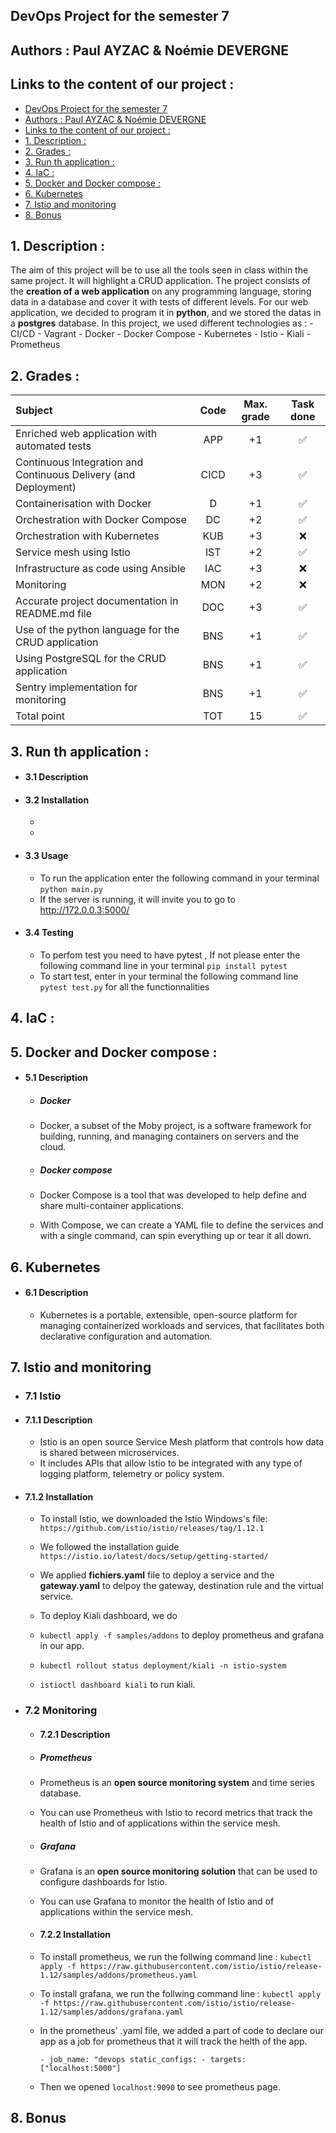 ## DevOps Project for the semester 7
## Authors : Paul AYZAC & Noémie DEVERGNE
## Links to the content of our project :
- [DevOps Project for the semester 7](#devops-project-for-the-semester-7)
- [Authors : Paul AYZAC & Noémie DEVERGNE](#authors--paul-ayzac--noémie-devergne)
- [Links to the content of our project :](#links-to-the-content-of-our-project-)
- [1. Description :](#1-description-)
- [2. Grades :](#2-grades-)
- [3. Run th application :](#3-run-th-application-)
- [4. IaC :](#4-iac-)
- [5. Docker and Docker compose :](#5-docker-and-docker-compose-)
- [6. Kubernetes](#6-kubernetes)
- [7. Istio and monitoring](#7-istio-and-monitoring)
- [8. Bonus](#8-bonus)

## 1. Description :
The aim of this project will be to use all the tools seen in class within the same project. It will highlight a CRUD application.
The project consists of the **creation of a web application** on any programming language, storing data in a database and cover it with tests of different levels. 
For our web application, we decided to program it in **python**, and we stored the datas in a **postgres** database. 
In this project, we used different technologies as : 
    - CI/CD
    - Vagrant
    - Docker
    - Docker Compose
    - Kubernetes
    - Istio
    - Kiali
    - Prometheus

## 2. Grades :
| Subject                                                         | Code  | Max. grade |      Task done     |
| :-------------------------------------------------------------- | :---: | :--------: | :----------------: |
| Enriched web application with automated tests                   |  APP  |     +1     | :white_check_mark: |
| Continuous Integration and Continuous Delivery (and Deployment) |  CICD |     +3     | :white_check_mark: |
| Containerisation with Docker                                    |  D    |     +1     | :white_check_mark: |
| Orchestration with Docker Compose                               |  DC   |     +2     | :white_check_mark: |
| Orchestration with Kubernetes                                   |  KUB  |     +3     |        :x:         |
| Service mesh using Istio                                        |  IST  |     +2     | :white_check_mark: |
| Infrastructure as code using Ansible                            |  IAC  |     +3     |        :x:         |
| Monitoring                                                      |  MON  |     +2     |        :x:         |
| Accurate project documentation in README.md file                |  DOC  |     +3     | :white_check_mark: |
| Use of the python language for the CRUD application             |  BNS  |     +1     | :white_check_mark: |
| Using PostgreSQL for the CRUD application                       |  BNS  |     +1     | :white_check_mark: |
| Sentry implementation for monitoring                            |  BNS  |     +1     | :white_check_mark: |
| Total point                                                     |  TOT  |     15     | :white_check_mark: |
## 3. Run th application :
* #### 3.1 Description
   
* #### 3.2 Installation
    * 
    * 
* #### 3.3 Usage
    * To run the application enter the following command in your terminal `python main.py` 
    * If the server is running, it will invite you to go to http://172.0.0.3:5000/
* #### 3.4 Testing
    * To perfom test you need to have pytest , If not please enter the following command line in your terminal `pip install pytest`
    * To start test, enter in your terminal the following command line  `pytest test.py` for all the functionnalities
## 4. IaC :

## 5. Docker and Docker compose :
* #### 5.1 Description 
  * ##### Docker 
  * Docker, a subset of the Moby project, is a software framework for building, running, and managing containers on servers and the cloud.
  
  * ##### Docker compose
  * Docker Compose is a tool that was developed to help define and share multi-container applications. 
  * With Compose, we can create a YAML file to define the services and with a single command, can spin everything up or tear it all down.

## 6. Kubernetes
* #### 6.1 Description
  * Kubernetes is a portable, extensible, open-source platform for managing containerized workloads and services, that facilitates both declarative configuration and automation.

## 7. Istio and monitoring
* ### 7.1 Istio
  
* #### 7.1.1 Description 
  * Istio is an open source Service Mesh platform that controls how data is shared between microservices. 
  * It includes APIs that allow Istio to be integrated with any type of logging platform, telemetry or policy system. 
  
* #### 7.1.2 Installation 
  * To install Istio, we downloaded the Istio Windows's file: `https://github.com/istio/istio/releases/tag/1.12.1`
  * We followed the installation guide `https://istio.io/latest/docs/setup/getting-started/`
  * We applied **fichiers.yaml** file to deploy a service and the **gateway.yaml** to delpoy the gateway, destination rule and the virtual service.
  
  * To deploy Kiali dashboard, we do 
  * ```kubectl apply -f samples/addons``` to deploy prometheus and grafana in our app.
  * ```kubectl rollout status deployment/kiali -n istio-system```
  * ```istioctl dashboard kiali``` to run kiali.

* ### 7.2 Monitoring
  
  * #### 7.2.1 Description 
  * ##### Prometheus 
  * Prometheus is an **open source monitoring system** and time series database. 
  * You can use Prometheus with Istio to record metrics that track the health of Istio and of applications within the service mesh. 

  * ##### Grafana
  * Grafana is an **open source monitoring solution** that can be used to configure dashboards for Istio. 
  * You can use Grafana to monitor the health of Istio and of applications within the service mesh.

  * #### 7.2.2 Installation 
  * To install prometheus, we run the follwing command line : 
    ```kubectl apply -f https://raw.githubusercontent.com/istio/istio/release-1.12/samples/addons/prometheus.yaml```
  * To install grafana, we run the follwing command line : 
    ```kubectl apply -f https://raw.githubusercontent.com/istio/istio/release-1.12/samples/addons/grafana.yaml```

  * In the prometheus' .yaml file, we added a part of code to declare our app as a job for prometheus that it will track the helth of the app. 

    ```- job_name: "devops static_configs: - targets: ["localhost:5000"]```
  
  * Then we opened `localhost:9090` to see prometheus page. 

## 8. Bonus

